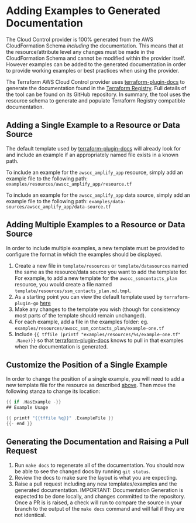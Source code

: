 # Adding Examples to Generated Documentation

The Cloud Control provider is 100% generated from the AWS CloudFormation Schema *including* the documentation. This means that at the resource/attribute level any changes must be made in the CloudFormation Schema and cannot be modified within the provider itself. However examples can be added to the generated documentation in order to provide working examples or best practices when using the provider.

The Terraform AWS Cloud Control provider uses [terraform-plugin-docs](https://github.com/hashicorp/terraform-plugin-docs) to generate the documentation found in the [Terraform Registry](https://registry.terraform.io/providers/hashicorp/awscc/latest/docs). Full details of the tool can be found on its GitHub repository. In summary, the tool uses the resource schema to generate and populate Terraform Registry compatible documentation.

## Adding a Single Example to a Resource or Data Source

The default template used by [terraform-plugin-docs](https://github.com/hashicorp/terraform-plugin-docs) will already look for and include an example if an appropriately named file exists in a known path.

To include an example for the `awscc_amplify_app` resource, simply add an example file to the following path: `examples/resources/awscc_amplify_app/resource.tf`

To include an example for the `awscc_amplify_app` data source, simply add an example file to the following path: `examples/data-sources/awscc_amplify_app/data-source.tf`

## Adding Multiple Examples to a Resource or Data Source

In order to include multiple examples, a new template must be provided to configure the format in which the examples should be displayed.

1. Create a new file in `template/resources` or `template/datasources` named the same as the resource/data source you want to add the template for. For example, to add a new template for the `awscc_ssmcontacts_plan` resource, you would create a file named `template/resources/ssm_contacts_plan.md.tmpl`.
2. As a starting point you can view the default template used by `terraform-plugin-go` [here](https://github.com/hashicorp/terraform-plugin-docs/blob/2385169af97e6ac8bb69446e70d4d4d4db74c9fc/internal/provider/template.go#L217)
3. Make any changes to the template you wish (though for consistency most parts of the template should remain unchanged).
4. For each example, add a file in the examples folder: eg. `examples/resources/awscc_ssm_contacts_plan/example-one.tf`
5. Include `{{ tffile (printf "examples/resources/%s/example-one.tf" .Name)}}` so that [terraform-plugin-docs](https://github.com/hashicorp/terraform-plugin-docs) knows to pull in that examples when the documentation is generated.

## Customize the Position of a Single Example

In order to change the position of a single example, you will need to add a new template file for the resource as described [above](adding-multiple-examples-to-a-resource-or-data-source). Then move the following stanza to change its location:

```go
{{ if .HasExample -}}
## Example Usage

{{ printf "{{tffile %q}}" .ExampleFile }}
{{- end }}
```

## Generating the Documentation and Raising a Pull Request

1. Run `make docs` to regenerate all of the documentation. You should now be able to see the changed docs by running `git status`.
2. Review the docs to make sure the layout is what you are expecting.
3. Raise a pull request including any new templates/examples and the generated documentation. IMPORTANT: Documentation Generation is expected to be done locally, and changes committed to the repository. Once a PR is is raised, a check will run to compare the source in your branch to the output of the `make docs` command and will fail if they are not identical.
